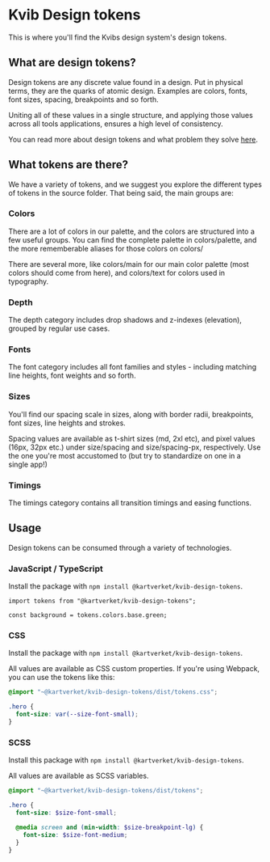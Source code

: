 # Kvib Design tokens

This is where you'll find the Kvibs design system's design tokens.

## What are design tokens?

Design tokens are any discrete value found in a design. Put in physical terms, they are the quarks of atomic design. Examples are colors, fonts, font sizes, spacing, breakpoints and so forth.

Uniting all of these values in a single structure, and applying those values across all tools applications, ensures a high level of consistency.

You can read more about design tokens and what problem they solve [here](https://www.invisionapp.com/inside-design/design-tokens/).

## What tokens are there?

We have a variety of tokens, and we suggest you explore the different types of tokens in the source folder. That being said, the main groups are:

### Colors

There are a lot of colors in our palette, and the colors are structured into a few useful groups. You can find the complete palette in colors/palette, and the more rememberable aliases for those colors on colors/

There are several more, like colors/main for our main color palette (most colors should come from here), and colors/text for colors used in typography.

### Depth

The depth category includes drop shadows and z-indexes (elevation), grouped by regular use cases.

### Fonts

The font category includes all font families and styles - including matching line heights, font weights and so forth.

### Sizes

You'll find our spacing scale in sizes, along with border radii, breakpoints, font sizes, line heights and strokes.

Spacing values are available as t-shirt sizes (md, 2xl etc), and pixel values (16px, 32px etc.) under size/spacing and size/spacing-px, respectively. Use the one you're most accustomed to (but try to standardize on one in a single app!)

### Timings

The timings category contains all transition timings and easing functions.

## Usage

Design tokens can be consumed through a variety of technologies.

### JavaScript / TypeScript

Install the package with `npm install @kartverket/kvib-design-tokens`.

```tsx
import tokens from "@kartverket/kvib-design-tokens";

const background = tokens.colors.base.green;
```

### CSS

Install the package with `npm install @kartverket/kvib-design-tokens`.

All values are available as CSS custom properties. If you're using Webpack, you can use the tokens like this:

```css
@import "~@kartverket/kvib-design-tokens/dist/tokens.css";

.hero {
  font-size: var(--size-font-small);
}
```

### SCSS

Install this package with `npm install @kartverket/kvib-design-tokens`.

All values are available as SCSS variables.

```scss
@import "~@kartverket/kvib-design-tokens/dist/tokens";

.hero {
  font-size: $size-font-small;

  @media screen and (min-width: $size-breakpoint-lg) {
    font-size: $size-font-medium;
  }
}
```
